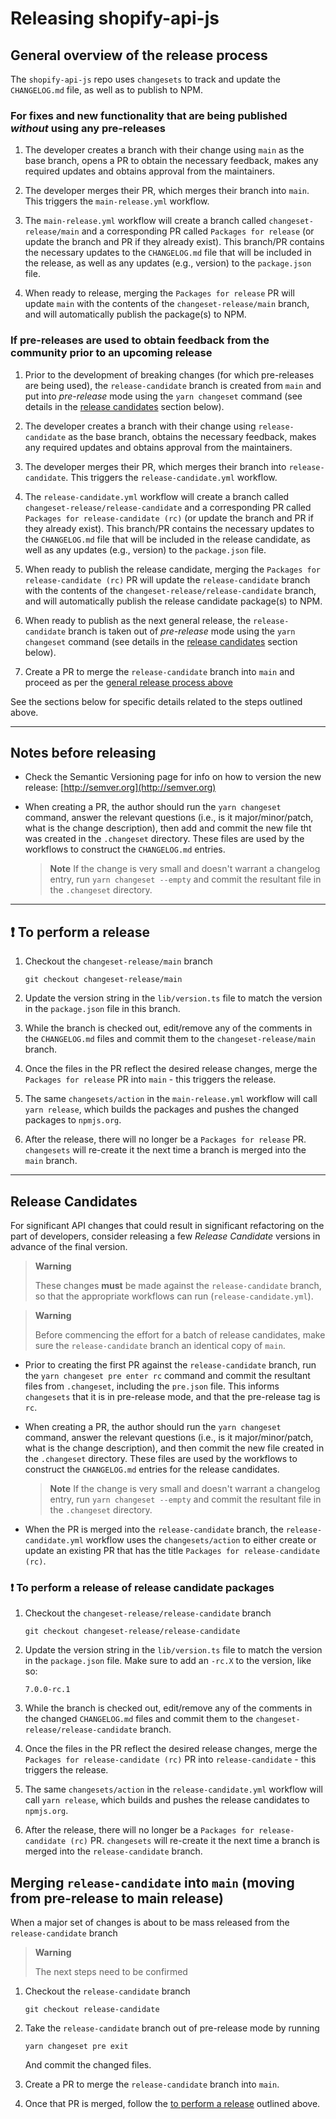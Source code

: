 # Releasing shopify-api-js

## General overview of the release process

The `shopify-api-js` repo uses `changesets` to track and update the `CHANGELOG.md` file, as well as to publish to NPM.

### For fixes and new functionality that are being published _without_ using any pre-releases

  1. The developer creates a branch with their change using `main` as the base branch, opens a PR to obtain the necessary feedback, makes any required updates and obtains approval from the maintainers.

  1. The developer merges their PR, which merges their branch into `main`. This triggers the `main-release.yml` workflow.

  1. The `main-release.yml` workflow will create a branch called `changeset-release/main` and a corresponding PR called `Packages for release` (or update the branch and PR if they already exist). This branch/PR contains the necessary updates to the `CHANGELOG.md` file that will be included in the release, as well as any updates (e.g., version) to the `package.json` file.

  1. When ready to release, merging the `Packages for release` PR will update `main` with the contents of the `changeset-release/main` branch, and will automatically publish the package(s) to NPM.

### If pre-releases are used to obtain feedback from the community prior to an upcoming release

  1. Prior to the development of breaking changes (for which pre-releases are being used), the `release-candidate` branch is created from `main` and put into _pre-release_ mode using the `yarn changeset` command (see details in the [release candidates](#release-candidates) section below).

  1. The developer creates a branch with their change using `release-candidate` as the base branch, obtains the necessary feedback, makes any required updates and obtains approval from the maintainers.

  1. The developer merges their PR, which merges their branch into `release-candidate`. This triggers the `release-candidate.yml` workflow.

  1. The `release-candidate.yml` workflow will create a branch called `changeset-release/release-candidate` and a corresponding PR called `Packages for release-candidate (rc)` (or update the branch and PR if they already exist).  This branch/PR contains the necessary updates to the `CHANGELOG.md` file that will be included in the release candidate, as well as any updates (e.g., version) to the `package.json` file.

  1. When ready to publish the release candidate, merging the `Packages for release-candidate (rc)` PR will update the `release-candidate` branch with the contents of the `changeset-release/release-candidate` branch, and will automatically publish the release candidate package(s) to NPM.

  1. When ready to publish as the next general release, the `release-candidate` branch is taken out of _pre-release_ mode using the `yarn changeset` command (see details in the [release candidates](#release-candidates) section below).

  1. Create a PR to merge the `release-candidate` branch into `main` and proceed as per the [general release process above](#for-fixes-and-new-functionality-that-are-being-published-without-using-any-pre-releases)

See the sections below for specific details related to the steps outlined above.

---

## Notes before releasing

- Check the Semantic Versioning page for info on how to version the new release: [http://semver.org](http://semver.org)

- When creating a PR, the author should run the `yarn changeset` command, answer the relevant questions (i.e., is it major/minor/patch, what is the change description), then add and commit the new file tht was created in the `.changeset` directory. These files are used by the workflows to construct the `CHANGELOG.md` entries.

  > **Note**
  > If the change is very small and doesn't warrant a changelog entry, run `yarn changeset --empty` and commit the resultant file in the `.changeset` directory.

---

## :exclamation: To perform a release

1. Checkout the `changeset-release/main` branch

   ```shell
   git checkout changeset-release/main
   ```

1. Update the version string in the `lib/version.ts` file to match the version in the `package.json` file in this branch.

1. While the branch is checked out, edit/remove any of the comments in the `CHANGELOG.md` files and commit them to the `changeset-release/main` branch.

1. Once the files in the PR reflect the desired release changes, merge the `Packages for release` PR into `main` - this triggers the release.

1. The same `changesets/action` in the `main-release.yml` workflow will call `yarn release`, which builds the packages and pushes the changed packages to `npmjs.org`.

1. After the release, there will no longer be a `Packages for release` PR.  `changesets` will re-create it the next time a branch is merged into the `main` branch.

---

## Release Candidates

For significant API changes that could result in significant refactoring on the part of developers, consider releasing a few _Release Candidate_ versions in advance of the final version.

> **Warning**
>
> These changes **must** be made against the `release-candidate` branch, so that the appropriate workflows can run (`release-candidate.yml`).

> **Warning**
>
> Before commencing the effort for a batch of release candidates, make sure the `release-candidate` branch an identical copy of `main`.

- Prior to creating the first PR against the `release-candidate` branch, run the `yarn changeset pre enter rc` command and commit the resultant files from `.changeset`, including the `pre.json` file. This informs `changesets` that it is in pre-release mode, and that the pre-release tag is `rc`.

- When creating a PR, the author should run the `yarn changeset` command, answer the relevant questions (i.e., is it major/minor/patch, what is the change description), and then commit the new file created in the `.changeset` directory. These files are used by the workflows to construct the `CHANGELOG.md` entries for the release candidates.

  > **Note**
  > If the change is very small and doesn't warrant a changelog entry, run `yarn changeset --empty` and commit the resultant file in the `.changeset` directory.

- When the PR is merged into the `release-candidate` branch, the `release-candidate.yml` workflow uses the `changesets/action` to either create or update an existing PR that has the title `Packages for release-candidate (rc)`.

### :exclamation: To perform a release of release candidate packages

1. Checkout the `changeset-release/release-candidate` branch

   ```shell
   git checkout changeset-release/release-candidate
   ```

1. Update the version string in the `lib/version.ts` file to match the version in the `package.json` file. Make sure to add an `-rc.X` to the version, like so:

   ```text
   7.0.0-rc.1
   ```

1. While the branch is checked out, edit/remove any of the comments in the changed `CHANGELOG.md` files and commit them to the `changeset-release/release-candidate` branch.

1. Once the files in the PR reflect the desired release changes, merge the `Packages for release-candidate (rc)` PR into `release-candidate` - this triggers the release.

1. The same `changesets/action` in the `release-candidate.yml` workflow will call `yarn release`, which builds and pushes the release candidates to `npmjs.org`.

1. After the release, there will no longer be a `Packages for release-candidate (rc)` PR.  `changesets` will re-create it the next time a branch is merged into the `release-candidate` branch.

## Merging `release-candidate` into `main` (moving from pre-release to main release)

When a major set of changes is about to be mass released from the `release-candidate` branch

> **Warning**
>
> The next steps need to be confirmed

1. Checkout the `release-candidate` branch

   ```shell
   git checkout release-candidate
   ```

1. Take the `release-candidate` branch out of pre-release mode by running

   ```shell
   yarn changeset pre exit
   ```

   And commit the changed files.

1. Create a PR to merge the `release-candidate` branch into `main`.

1. Once that PR is merged, follow the [to perform a release](#exclamation-to-perform-a-release) outlined above.
